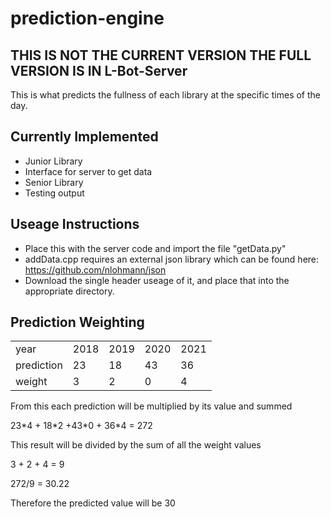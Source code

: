 # prediction-engine
## THIS IS NOT THE CURRENT VERSION THE FULL VERSION IS IN L-Bot-Server
This is what predicts the fullness of each library at the specific times of the day.

## Currently Implemented
* Junior Library
* Interface for server to get data
* Senior Library
* Testing output

## Useage Instructions
* Place this with the server code and import the file "getData.py"
* addData.cpp requires an external json library which can be found here: https://github.com/nlohmann/json
* Download the single header useage of it, and place that into the appropriate directory.

## Prediction Weighting


|  |  |  |  |  |
|--|--|--|--|--|
| year  | 2018 | 2019 | 2020 | 2021 |
| prediction | 23 | 18 | 43 | 36 |
| weight | 3 | 2 | 0 | 4 | 

From this each prediction will be multiplied by its value and summed

23\*4 + 18\*2 +43\*0 + 36\*4 = 272

This result will be divided by the sum of all the weight values

3 + 2 + 4 = 9

272/9 = 30.22

Therefore the predicted value will be 30
